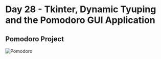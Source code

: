 # Day 28 - Tkinter, Dynamic Tyuping and the Pomodoro GUI Application

## Pomodoro Project
![Pomodoro](PomodoroGIF.gif)